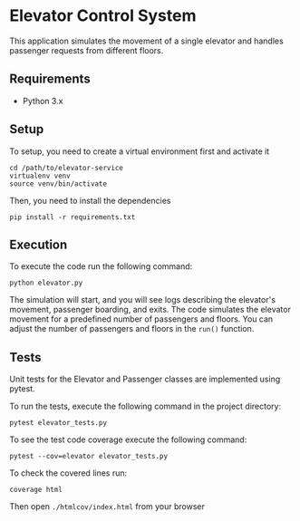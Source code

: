 # Elevator Control System

This application simulates the movement of a single elevator and handles passenger requests from different floors.

## Requirements

* Python 3.x

## Setup

To setup, you need to create a virtual environment first and activate it

```
cd /path/to/elevator-service
virtualenv venv
source venv/bin/activate
```

Then, you need to install the dependencies

```
pip install -r requirements.txt
```

## Execution
To execute the code run the following command:

```
python elevator.py
```

The simulation will start, and you will see logs describing the elevator's movement, passenger boarding, and exits. The code simulates the elevator movement for a predefined number of passengers and floors. You can adjust the number of passengers and floors in the `run()` function.


## Tests

Unit tests for the Elevator and Passenger classes are implemented using pytest.

To run the tests, execute the following command in the project directory:

```
pytest elevator_tests.py 
```


To see the test code coverage execute the following command:

```
pytest --cov=elevator elevator_tests.py 
```

To check the covered lines run:

```
coverage html
```

Then open `./htmlcov/index.html` from your browser



